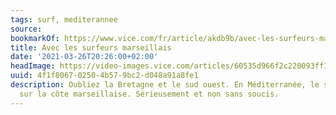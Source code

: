 ```yaml
---
tags: surf, mediterannee
source:
bookmarkOf: https://www.vice.com/fr/article/akdb9b/avec-les-surfeurs-marseillais
title: Avec les surfeurs marseillais
date: '2021-03-26T20:26:00+02:00'
headImage: https://video-images.vice.com/articles/60535d966f2c220093ff1781/lede/1616076461822-nicomallaret2.jpeg?image-resize-opts=Y3JvcD0xeHc6MC45NzA1MTM5MDA1ODk3MjJ4aDtjZW50ZXIsY2VudGVyJnJlc2l6ZT0xMjAwOiomcmVzaXplPTEyMDA6Kg
uuid: 4f1f8067-0250-4b57-9bc2-d048a91a8fe1
description: Oubliez la Bretagne et le sud ouest. En Méditerranée, le surf s’épanouit
  sur la côte marseillaise. Sérieusement et non sans soucis.
---
```

